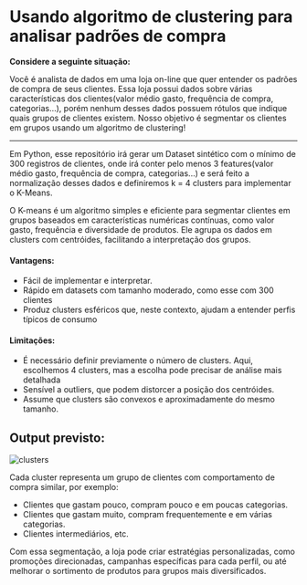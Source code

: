 # Usando algoritmo de clustering para analisar padrões de compra

**Considere a seguinte situação:**

Você é analista de dados em uma loja on-line que quer entender os padrões de compra de seus clientes. Essa loja possui dados sobre várias características dos clientes(valor médio gasto, frequência de compra, categorias...), porém nenhum desses dados possuem rótulos que indique quais grupos de clientes existem. 
Nosso objetivo é segmentar os clientes em grupos usando um algoritmo de clustering!

---
Em Python, esse repositório irá gerar um Dataset sintético com o mínimo de 300 registros de clientes, onde irá conter pelo menos 3 features(valor médio gasto, frequência de compra, categorias...) e será feito a normalização desses dados e definiremos k = 4 clusters para implementar o K-Means.

O K-means é um algoritmo simples e eficiente para segmentar clientes em grupos baseados em características numéricas contínuas, como valor gasto, frequência e diversidade de produtos. Ele agrupa os dados em clusters com centróides, facilitando a interpretação dos grupos.

#### Vantagens:
- Fácil de implementar e interpretar.   
- Rápido em datasets com tamanho moderado, como esse com 300 clientes
- Produz clusters esféricos que, neste contexto, ajudam a entender perfis típicos de consumo

#### Limitações:
- É necessário definir previamente o número de clusters. Aqui, escolhemos 4 clusters, mas a escolha pode precisar de análise mais detalhada
- Sensível a outliers, que podem distorcer a posição dos centróides.
- Assume que clusters são convexos e aproximadamente do mesmo tamanho.

## Output previsto:

![clusters](https://github.com/user-attachments/assets/e68bf00b-9073-46ef-b91e-03be6cc6e2cd)

Cada cluster representa um grupo de clientes com comportamento de compra similar, por exemplo:
- Clientes que gastam pouco, compram pouco e em poucas categorias.
- Clientes que gastam muito, compram frequentemente e em várias categorias.
- Clientes intermediários, etc.

Com essa segmentação, a loja pode criar estratégias personalizadas, como promoções direcionadas, campanhas específicas para cada perfil, ou até melhorar o sortimento de produtos para grupos mais diversificados.

